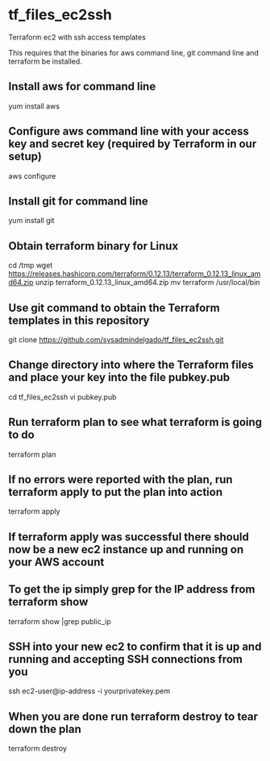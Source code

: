 # tf_files_ec2ssh
Terraform ec2 with ssh access templates

This requires that the binaries for aws command line, git command line and terraform be installed.

## Install aws for command line

yum install aws

## Configure aws command line with your access key and secret key (required by Terraform in our setup)

aws configure

## Install git for command line

yum install git

## Obtain terraform binary for Linux

cd /tmp
wget https://releases.hashicorp.com/terraform/0.12.13/terraform_0.12.13_linux_amd64.zip
unzip terraform_0.12.13_linux_amd64.zip
mv terraform /usr/local/bin

## Use git command to obtain the Terraform templates in this repository
git clone https://github.com/sysadmindelgado/tf_files_ec2ssh.git

## Change directory into where the Terraform files and place your key into the file pubkey.pub
cd tf_files_ec2ssh
vi pubkey.pub

## Run terraform plan to see what terraform is going to do
terraform plan

## If no errors were reported with the plan, run terraform apply to put the plan into action
terraform apply

## If terraform apply was successful there should now be a new ec2 instance up and running on your AWS account
## To get the ip simply grep for the IP address from terraform show
terraform show |grep public_ip

## SSH into your new ec2 to confirm that it is up and running and accepting SSH connections from you
ssh ec2-user@ip-address -i yourprivatekey.pem

## When you are done run terraform destroy to tear down the plan
terraform destroy

